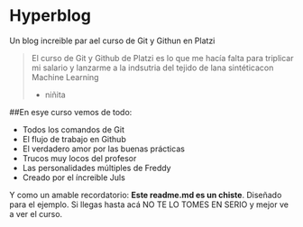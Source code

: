 # Hyperblog 
Un blog increible par ael curso de Git y Githun en Platzi
>El curso de Git y Github de Platzi es lo que me hacía falta para triplicar mi salario y lanzarme a la indsutria del tejido de lana sintéticacon Machine Learning
> - niñita

##En esye curso vemos de todo:
* Todos los comandos de Git
* El flujo de trabajo en Github
* El verdadero amor por las buenas prácticas
* Trucos muy locos del profesor
* Las personalidades múltiples de Freddy
* Creado por el &iacute;ncreible Juls

Y como un amable recordatorio: **Este readme.md es un chiste**. Diseñado para el ejemplo. Si llegas hasta acá NO TE LO TOMES EN SERIO y mejor ve a ver el curso.